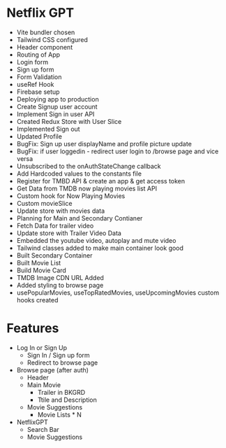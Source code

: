 # Netflix GPT

- Vite bundler chosen
- Tailwind CSS configured
- Header component
- Routing of App
- Login form
- Sign up form
- Form Validation
- useRef Hook
- Firebase setup
- Deploying app to production
- Create Signup user account
- Implement Sign in user API
- Created Redux Store with User Slice
- Implemented Sign out
- Updated Profile
- BugFix: Sign up user displayName and profile picture update
- BugFix: if user loggedin - redirect user login to /browse page and vice versa
- Unsubscribed to the onAuthStateChange callback
- Add Hardcoded values to the constants file
- Register for TMBD API & create an app & get access token
- Get Data from TMDB now playing movies list API
- Custom hook for Now Playing Movies
- Custom movieSlice
- Update store with movies data
- Planning for Main and Secondary Contianer
- Fetch Data for trailer video
- Update store with Trailer Video Data
- Embedded the youtube video, autoplay and mute video
- Tailwind classes added to make main container look good 
- Built Secondary Container
- Built Movie List
- Build Movie Card
- TMDB Image CDN URL Added
- Added styling to browse page
- usePopularMovies, useTopRatedMovies, useUpcomingMovies custom hooks created

# Features

- Log In or Sign Up
    - Sign In / Sign up form
    - Redirect to browse page
- Browse page (after auth)
    - Header
    - Main Movie
        - Trailer in BKGRD
        - Ttile and Description
    - Movie Suggestions
        - Movie Lists * N
- NetflixGPT
    - Search Bar 
    - Movie Suggestions

